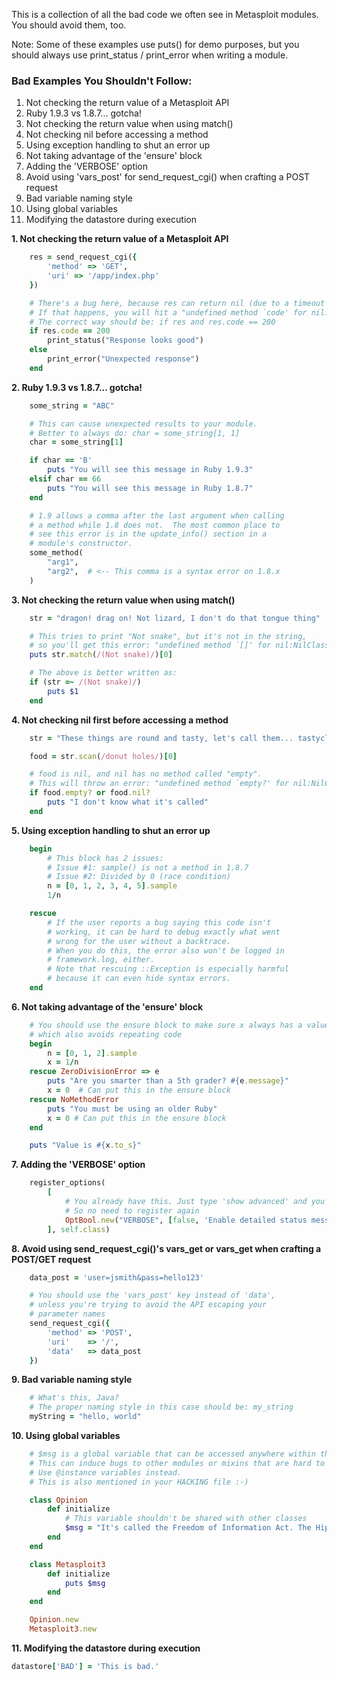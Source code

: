 This is a collection of all the bad code we often see in Metasploit modules.  You should avoid them, too.

Note: Some of these examples use puts() for demo purposes, but you should always use print_status / print_error when writing a module.

### Bad Examples You Shouldn't Follow:

1. Not checking the return value of a Metasploit API
2. Ruby 1.9.3 vs 1.8.7... gotcha!
3. Not checking the return value when using match()
4. Not checking nil before accessing a method
5. Using exception handling to shut an error up
6. Not taking advantage of the 'ensure' block
7. Adding the 'VERBOSE' option
8. Avoid using 'vars_post' for send_request_cgi() when crafting a POST request
9. Bad variable naming style
10. Using global variables
11. Modifying the datastore during execution

**1. Not checking the return value of a Metasploit API**

```ruby
	res = send_request_cgi({
		'method' => 'GET',
		'uri' => '/app/index.php'
	})

	# There's a bug here, because res can return nil (due to a timeout or other reasons)
	# If that happens, you will hit a "undefined method `code' for nil:NilClass" error.
	# The correct way should be: if res and res.code == 200
	if res.code == 200
		print_status("Response looks good")
	else
		print_error("Unexpected response")
	end
```

**2. Ruby 1.9.3 vs 1.8.7... gotcha!**

```ruby
	some_string = "ABC"

	# This can cause unexpected results to your module.
	# Better to always do: char = some_string[1, 1]
	char = some_string[1]

	if char == 'B'
		puts "You will see this message in Ruby 1.9.3"
	elsif char == 66
		puts "You will see this message in Ruby 1.8.7"
	end
```

```ruby
	# 1.9 allows a comma after the last argument when calling 
	# a method while 1.8 does not.  The most common place to 
	# see this error is in the update_info() section in a
	# module's constructor.
	some_method(
		"arg1",
		"arg2",  # <-- This comma is a syntax error on 1.8.x
	)
```

**3. Not checking the return value when using match()**

```ruby
	str = "dragon! drag on! Not lizard, I don't do that tongue thing"

	# This tries to print "Not snake", but it's not in the string,
	# so you'll get this error: "undefined method `[]' for nil:NilClass"
	puts str.match(/(Not snake)/)[0]
```

```ruby
	# The above is better written as:
	if (str =~ /(Not snake)/)
		puts $1
	end
```

**4. Not checking nil first before accessing a method**

```ruby
	str = "These things are round and tasty, let's call them... tastycles!"

	food = str.scan(/donut holes/)[0]

	# food is nil, and nil has no method called "empty".
	# This will throw an error: "undefined method `empty?' for nil:NilClass"
	if food.empty? or food.nil?
		puts "I don't know what it's called"
	end
```

**5. Using exception handling to shut an error up**

```ruby
	begin
		# This block has 2 issues:
		# Issue #1: sample() is not a method in 1.8.7
		# Issue #2: Divided by 0 (race condition)
		n = [0, 1, 2, 3, 4, 5].sample
		1/n

	rescue
		# If the user reports a bug saying this code isn't
		# working, it can be hard to debug exactly what went
		# wrong for the user without a backtrace.
		# When you do this, the error also won't be logged in
		# framework.log, either.
		# Note that rescuing ::Exception is especially harmful
		# because it can even hide syntax errors.
	end
```

**6. Not taking advantage of the 'ensure' block**

```ruby
	# You should use the ensure block to make sure x always has a value,
	# which also avoids repeating code
	begin
		n = [0, 1, 2].sample
		x = 1/n
	rescue ZeroDivisionError => e
		puts "Are you smarter than a 5th grader? #{e.message}"
		x = 0  # Can put this in the ensure block
	rescue NoMethodError
		puts "You must be using an older Ruby"
		x = 0 # Can put this in the ensure block
	end

	puts "Value is #{x.to_s}"
```

**7. Adding the 'VERBOSE' option**

```ruby
	register_options(
		[
			# You already have this. Just type 'show advanced' and you'll see it.
			# So no need to register again
			OptBool.new("VERBOSE", [false, 'Enable detailed status messages', false])
		], self.class)
```

**8. Avoid using send_request_cgi()'s vars_get or vars_get when crafting a POST/GET request**

```ruby
	data_post = 'user=jsmith&pass=hello123'

	# You should use the 'vars_post' key instead of 'data',
	# unless you're trying to avoid the API escaping your
	# parameter names
	send_request_cgi({
		'method' => 'POST',
		'uri'    => '/',
		'data'   => data_post
	})
```

**9. Bad variable naming style**

```ruby
	# What's this, Java?
	# The proper naming style in this case should be: my_string
	myString = "hello, world"
```

**10. Using global variables**

```ruby
	# $msg is a global variable that can be accessed anywhere within the program.
	# This can induce bugs to other modules or mixins that are hard to debug.
	# Use @instance variables instead.
	# This is also mentioned in your HACKING file :-)

	class Opinion
		def initialize
			# This variable shouldn't be shared with other classes
			$msg = "It's called the Freedom of Information Act. The Hippies finally got something right."
		end
	end

	class Metasploit3
		def initialize
			puts $msg
		end
	end

	Opinion.new
	Metasploit3.new


```

**11. Modifying the datastore during execution**

```ruby
datastore['BAD'] = 'This is bad.'
```